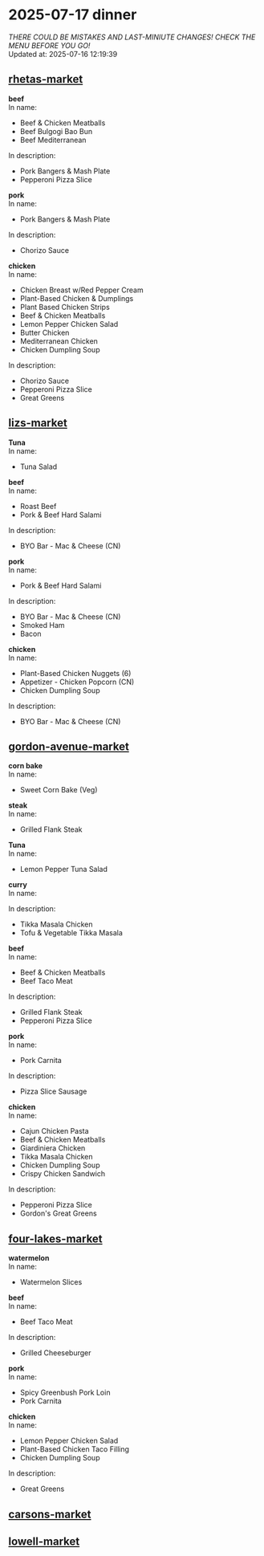 # 2025-07-17 dinner  
*THERE COULD BE MISTAKES AND LAST-MINIUTE CHANGES! CHECK THE MENU BEFORE YOU GO!*  
Updated at: 2025-07-16 12:19:39  
## [rhetas-market](https://wisc-housingdining.nutrislice.com/menu/rhetas-market/dinner/2025-07-17)  
**beef**  
In name:   
 - Beef & Chicken Meatballs  
 - Beef Bulgogi Bao Bun  
 - Beef Mediterranean  
  
In description:   
 - Pork Bangers & Mash Plate  
 - Pepperoni Pizza Slice  
  
**pork**  
In name:   
 - Pork Bangers & Mash Plate  
  
In description:   
 - Chorizo Sauce  
  
**chicken**  
In name:   
 - Chicken Breast w/Red Pepper Cream  
 - Plant-Based Chicken & Dumplings  
 - Plant Based Chicken Strips  
 - Beef & Chicken Meatballs  
 - Lemon Pepper Chicken Salad  
 - Butter Chicken  
 - Mediterranean Chicken  
 - Chicken Dumpling Soup  
  
In description:   
 - Chorizo Sauce  
 - Pepperoni Pizza Slice  
 - Great Greens  
  
## [lizs-market](https://wisc-housingdining.nutrislice.com/menu/lizs-market/dinner/2025-07-17)  
**Tuna**  
In name:   
 - Tuna Salad  
  
**beef**  
In name:   
 - Roast Beef  
 - Pork & Beef Hard Salami  
  
In description:   
 - BYO Bar - Mac & Cheese (CN)  
  
**pork**  
In name:   
 - Pork & Beef Hard Salami  
  
In description:   
 - BYO Bar - Mac & Cheese (CN)  
 - Smoked Ham  
 - Bacon  
  
**chicken**  
In name:   
 - Plant-Based Chicken Nuggets (6)  
 - Appetizer -  Chicken Popcorn (CN)  
 - Chicken Dumpling Soup  
  
In description:   
 - BYO Bar - Mac & Cheese (CN)  
  
## [gordon-avenue-market](https://wisc-housingdining.nutrislice.com/menu/gordon-avenue-market/dinner/2025-07-17)  
**corn bake**  
In name:   
 - Sweet Corn Bake (Veg)  
  
**steak**  
In name:   
 - Grilled Flank Steak  
  
**Tuna**  
In name:   
 - Lemon Pepper Tuna Salad  
  
**curry**  
In name:   
  
In description:   
 - Tikka Masala Chicken  
 - Tofu & Vegetable Tikka Masala  
  
**beef**  
In name:   
 - Beef & Chicken Meatballs  
 - Beef Taco Meat  
  
In description:   
 - Grilled Flank Steak  
 - Pepperoni Pizza Slice  
  
**pork**  
In name:   
 - Pork Carnita  
  
In description:   
 - Pizza Slice Sausage  
  
**chicken**  
In name:   
 - Cajun Chicken Pasta  
 - Beef & Chicken Meatballs  
 - Giardiniera Chicken  
 - Tikka Masala Chicken  
 - Chicken Dumpling Soup  
 - Crispy Chicken Sandwich  
  
In description:   
 - Pepperoni Pizza Slice  
 - Gordon's Great Greens  
  
## [four-lakes-market](https://wisc-housingdining.nutrislice.com/menu/four-lakes-market/dinner/2025-07-17)  
**watermelon**  
In name:   
 - Watermelon Slices  
  
**beef**  
In name:   
 - Beef Taco Meat  
  
In description:   
 - Grilled Cheeseburger  
  
**pork**  
In name:   
 - Spicy Greenbush Pork Loin  
 - Pork Carnita  
  
**chicken**  
In name:   
 - Lemon Pepper Chicken Salad  
 - Plant-Based Chicken Taco Filling  
 - Chicken Dumpling Soup  
  
In description:   
 - Great Greens  
  
## [carsons-market](https://wisc-housingdining.nutrislice.com/menu/carsons-market/dinner/2025-07-17)  
## [lowell-market](https://wisc-housingdining.nutrislice.com/menu/lowell-market/dinner/2025-07-17)  
  
